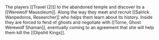 The players [[Travel (2)]] to the abandoned temple and discover its a [[Werewolf Mausoleum]]. Along the way they meet and recruit [[Salrick Wanpedoros, Researcher]] who helps them learn about its history. Inside they are forced to fend of ghosts and negotiate with [[Torne, Ghost Werewolf Shaman]], eventually coming to an agreement that she will help them kill the [[Dipshit Kings]].